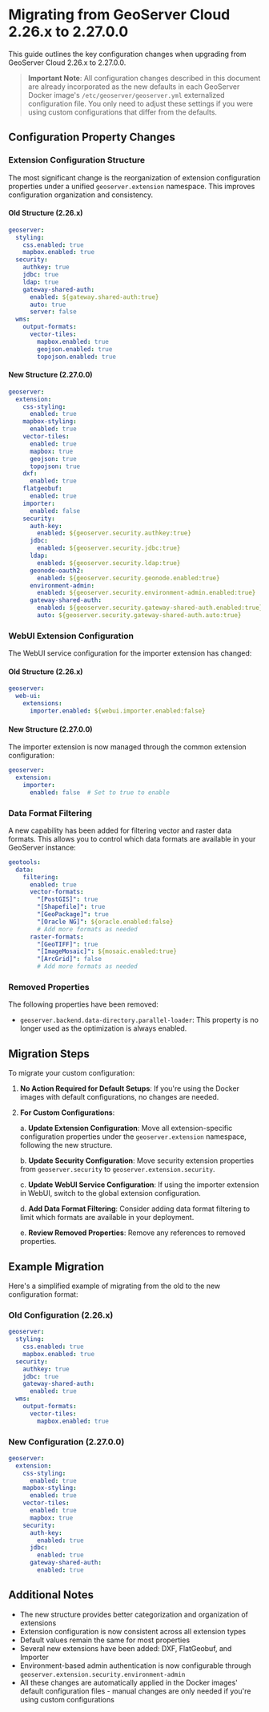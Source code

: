 # Migrating from GeoServer Cloud 2.26.x to 2.27.0.0

This guide outlines the key configuration changes when upgrading from GeoServer Cloud 2.26.x to 2.27.0.0.

> **Important Note**: All configuration changes described in this document are already incorporated as the new defaults in each GeoServer Docker image's `/etc/geoserver/geoserver.yml` externalized configuration file. You only need to adjust these settings if you were using custom configurations that differ from the defaults.

## Configuration Property Changes

### Extension Configuration Structure

The most significant change is the reorganization of extension configuration properties under a unified `geoserver.extension` namespace. This improves configuration organization and consistency.

#### Old Structure (2.26.x)

```yaml
geoserver:
  styling:
    css.enabled: true
    mapbox.enabled: true
  security:
    authkey: true
    jdbc: true
    ldap: true
    gateway-shared-auth:
      enabled: ${gateway.shared-auth:true}
      auto: true
      server: false
  wms:
    output-formats:
      vector-tiles:
        mapbox.enabled: true
        geojson.enabled: true
        topojson.enabled: true
```

#### New Structure (2.27.0.0)

```yaml
geoserver:
  extension:
    css-styling:
      enabled: true
    mapbox-styling:
      enabled: true
    vector-tiles:
      enabled: true
      mapbox: true
      geojson: true
      topojson: true
    dxf:
      enabled: true
    flatgeobuf:
      enabled: true
    importer:
      enabled: false
    security:
      auth-key:
        enabled: ${geoserver.security.authkey:true}
      jdbc:
        enabled: ${geoserver.security.jdbc:true}
      ldap:
        enabled: ${geoserver.security.ldap:true}
      geonode-oauth2:
        enabled: ${geoserver.security.geonode.enabled:true}
      environment-admin:
        enabled: ${geoserver.security.environment-admin.enabled:true}
      gateway-shared-auth:
        enabled: ${geoserver.security.gateway-shared-auth.enabled:true}
        auto: ${geoserver.security.gateway-shared-auth.auto:true}
```

### WebUI Extension Configuration

The WebUI service configuration for the importer extension has changed:

#### Old Structure (2.26.x)

```yaml
geoserver:
  web-ui:
    extensions:
      importer.enabled: ${webui.importer.enabled:false}
```

#### New Structure (2.27.0.0)

The importer extension is now managed through the common extension configuration:

```yaml
geoserver:
  extension:
    importer:
      enabled: false  # Set to true to enable
```

### Data Format Filtering

A new capability has been added for filtering vector and raster data formats. This allows you to control which data formats are available in your GeoServer instance:

```yaml
geotools:
  data:
    filtering:
      enabled: true
      vector-formats:
        "[PostGIS]": true
        "[Shapefile]": true
        "[GeoPackage]": true
        "[Oracle NG]": ${oracle.enabled:false}
        # Add more formats as needed
      raster-formats:
        "[GeoTIFF]": true
        "[ImageMosaic]": ${mosaic.enabled:true}
        "[ArcGrid]": false
        # Add more formats as needed
```

### Removed Properties

The following properties have been removed:

- `geoserver.backend.data-directory.parallel-loader`: This property is no longer used as the optimization is always enabled.

## Migration Steps

To migrate your custom configuration:

1. **No Action Required for Default Setups**: If you're using the Docker images with default configurations, no changes are needed.

2. **For Custom Configurations**:

   a. **Update Extension Configuration**: Move all extension-specific configuration properties under the `geoserver.extension` namespace, following the new structure.

   b. **Update Security Configuration**: Move security extension properties from `geoserver.security` to `geoserver.extension.security`.

   c. **Update WebUI Service Configuration**: If using the importer extension in WebUI, switch to the global extension configuration.

   d. **Add Data Format Filtering**: Consider adding data format filtering to limit which formats are available in your deployment.

   e. **Review Removed Properties**: Remove any references to removed properties.

## Example Migration

Here's a simplified example of migrating from the old to the new configuration format:

### Old Configuration (2.26.x)

```yaml
geoserver:
  styling:
    css.enabled: true
    mapbox.enabled: true
  security:
    authkey: true
    jdbc: true
    gateway-shared-auth:
      enabled: true
  wms:
    output-formats:
      vector-tiles:
        mapbox.enabled: true
```

### New Configuration (2.27.0.0)

```yaml
geoserver:
  extension:
    css-styling:
      enabled: true
    mapbox-styling:
      enabled: true
    vector-tiles:
      enabled: true
      mapbox: true
    security:
      auth-key:
        enabled: true
      jdbc:
        enabled: true
      gateway-shared-auth:
        enabled: true
```

## Additional Notes

- The new structure provides better categorization and organization of extensions
- Extension configuration is now consistent across all extension types
- Default values remain the same for most properties
- Several new extensions have been added: DXF, FlatGeobuf, and Importer
- Environment-based admin authentication is now configurable through `geoserver.extension.security.environment-admin`
- All these changes are automatically applied in the Docker images' default configuration files - manual changes are only needed if you're using custom configurations
